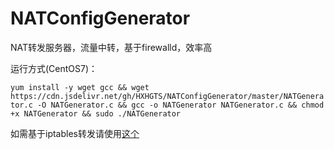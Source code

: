 # NATConfigGenerator

NAT转发服务器，流量中转，基于firewalld，效率高

运行方式(CentOS7)：

`yum install -y wget gcc && wget https://cdn.jsdelivr.net/gh/HXHGTS/NATConfigGenerator/master/NATGenerator.c -O NATGenerator.c && gcc -o NATGenerator NATGenerator.c && chmod +x NATGenerator && sudo ./NATGenerator`

如需基于iptables转发请使用[这个](https://hxhgts.ml/NATConfigGenerator-iptables)
